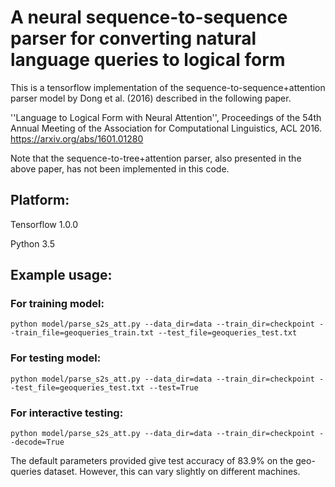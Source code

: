 # A neural sequence-to-sequence parser for converting natural language queries to logical form

This is a tensorflow implementation of the sequence-to-sequence+attention parser model by Dong et al. (2016) described in the following paper.

''Language to Logical Form with Neural Attention'', Proceedings of the 54th Annual Meeting of the Association for Computational Linguistics, ACL 2016. https://arxiv.org/abs/1601.01280

Note that the sequence-to-tree+attention parser, also presented in the above paper, has not been implemented in this code. 

## Platform:

Tensorflow 1.0.0 

Python 3.5

## Example usage:

### For training model:

```
python model/parse_s2s_att.py --data_dir=data --train_dir=checkpoint --train_file=geoqueries_train.txt --test_file=geoqueries_test.txt
```

### For testing model:

```
python model/parse_s2s_att.py --data_dir=data --train_dir=checkpoint --test_file=geoqueries_test.txt --test=True
```

### For interactive testing:

```
python model/parse_s2s_att.py --data_dir=data --train_dir=checkpoint --decode=True
```

The default parameters provided give test accuracy of 83.9% on the geo-queries dataset. However, this can vary slightly on different machines.


